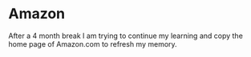 # Amazon
After a 4 month break I am trying to continue my learning and copy the home page of Amazon.com to refresh my memory.


